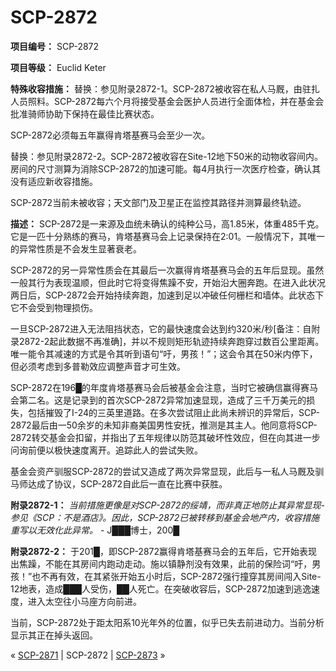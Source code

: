 # SCP-2872
                        


**项目编号：** SCP-2872

**项目等级：** Euclid Keter

**特殊收容措施：** 替换：参见附录2872-1。SCP-2872被收容在私人马厩，由驻扎人员照料。SCP-2872每六个月将接受基金会医护人员进行全面体检，并在基金会批准骑师协助下保持在最佳比赛状态。

SCP-2872必须每五年赢得肯塔基赛马会至少一次。

替换：参见附录2872-2。SCP-2872被收容在Site-12地下50米的动物收容间内。房间的尺寸测算为消除SCP-2872的加速可能。每4月执行一次医疗检查，确认其没有适应新收容措施。

SCP-2872当前未被收容；天文部门及卫星正在监控其路径并测算最终轨迹。

**描述：** SCP-2872是一来源及血统未确认的纯种公马，高1.85米，体重485千克。它是一匹十分熟练的赛马，肯塔基赛马会上记录保持在2:01。一般情况下，其唯一的异常性质是不会发生显著衰老。

SCP-2872的另一异常性质会在其最后一次赢得肯塔基赛马会的五年后显现。虽然一般其行为表现温顺，但此时它将变得焦躁不安，开始沿大圈奔跑。在进入此状况两日后，SCP-2872会开始持续奔跑，加速到足以冲破任何栅栏和墙体。此状态下它不会受到物理损伤。

一旦SCP-2872进入无法阻挡状态，它的最快速度会达到约320米/秒[备注：自附录2872-2起此数据不再准确]，并以不规则矩形轨迹持续奔跑穿过数百公里距离。唯一能令其减速的方式是令其听到语句“吁，男孩！”；这会令其在50米内停下，但必须考虑到多普勒效应调整声音才可生效。

SCP-2872在196█的年度肯塔基赛马会后被基金会注意，当时它被确信赢得赛马会第二名。这是记录到的首次SCP-2872异常加速显现，造成了三千万美元的损失，包括摧毁了I-24的三英里道路。在多次尝试阻止此尚未辨识的异常后，SCP-2872最后由一50余岁的未知非裔美国男性安抚，推测是其主人。他同意将SCP-2872转交基金会扣留，并指出了五年规律以防范其破坏性效应，但在向其进一步问询前便以极快速度离开。追踪此人的尝试失败。

基金会资产驯服SCP-2872的尝试又造成了两次异常显现，此后与一私人马厩及驯马师达成了协议，SCP-2872自此后一直在比赛中获胜。

**附录2872-1：** *当前措施更像是对SCP-2872的绥靖，而非真正地防止其异常显现-参见《SCP：不是酒店》。因此，SCP-2872已被转移到基金会地产内，收容措施重写以无效化此异常。*  - J███博士，200█

**附录2872-2：** 于201█，即SCP-2872赢得肯塔基赛马会的五年后，它开始表现出焦躁，不能在其房间内跑动走动。施以镇静剂没有效果，此前的保险词“吁，男孩！”也不再有效，在其紧张开始五小时后，SCP-2872强行撞穿其房间闯入Site-12地表，造成███人受伤，██人死亡。在突破收容后，SCP-2872加速到逃逸速度，进入太空往小马座方向前进。

当前，SCP-2872处于距太阳系10光年外的位置，似乎已失去前进动力。当前分析显示其正在掉头返回。



« <a shape='rect' class='newpage' href='/scp-2871'>SCP-2871</a> | SCP-2872 | [SCP-2873](/scp-2873) »





                    
